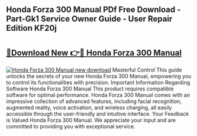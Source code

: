 ## Honda Forza 300 Manual PDf Free Download - Part-Gk1 Service Owner Guide - User Repair Edition KF20j

# <h2><a href="http://cf21812.oget.top/?id=Honda+Forza+300+Manual">🔗Download New 👉🔴 Honda Forza 300 Manual</a></h2>

[![Honda Forza 300 Manual new download](https://i.imgur.com/5g1atiW.png)](http://cf21812.oget.top/?id=Honda+Forza+300+Manual)
Masterful Control This guide unlocks the secrets of your new Honda Forza 300 Manual, empowering you to control its functionalities with precision. Important Information Regarding Software Honda Forza 300 Manual This product requires compatible software for optimal performance. Honda Forza 300 Manual comes with an impressive collection of advanced features, including facial recognition, augmented reality, voice activation, and wireless charging, all easily accessible through the user-friendly and intuitive interface. Your Feedback is Valued Honda Forza 300 Manual. We appreciate your input and are committed to providing you with exceptional service.
